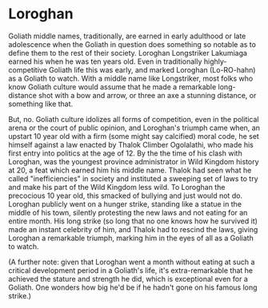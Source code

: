 # Loroghan

Goliath middle names, traditionally, are earned in early adulthood or late adolescence when the Goliath in question does something so notable as to define them to the rest of their society. Loroghan Longstriker Lakumiaga earned his when he was ten years old. Even in traditionally highly-competitive Goliath life this was early, and marked Loroghan (Lo-RO-hahn) as a Goliath to watch. With a middle name like Longstriker, most folks who know Goliath culture would assume that he made a remarkable long-distance shot with a bow and arrow, or three an axe a stunning distance, or something like that. 

But, no. Goliath culture idolizes all forms of competition, even in the political arena or the court of public opinion, and Loroghan's triumph came when, an upstart 10 year old with a firm (some might say calcified) moral code, he set himself against a law enacted by Thalok Climber Ogolalathi, who made his first entry into politics at the age of 12. By the the time of his clash with Loroghan, was the youngest province administrator in Wild Kingdom history at 20, a feat which earned him his middle name. Thalok had seen what he called "inefficiencies" in society and instituted a sweeping set of laws to try and make his part of the Wild Kingdom less wild.
To Loroghan the precocious 10 year old, this smacked of bullying and just would not do. Loroghan publicly went on a hunger strike, standing like a statue in the middle of his town, silently protesting the new laws and not eating for an entire month. His long strike (so long that no one knows how he survived it) made an instant celebrity of him, and Thalok had to rescind the laws, giving Loroghan a remarkable triumph, marking him in the eyes of all as a Goliath to watch.

(A further note: given that Loroghan went a month without eating at such a critical development period in a Goliath's life, it's extra-remarkable that he achieved the stature and strength he did, which is exceptional even for a Goliath. One wonders how big he'd be if he hadn't gone on his famous long strike.)